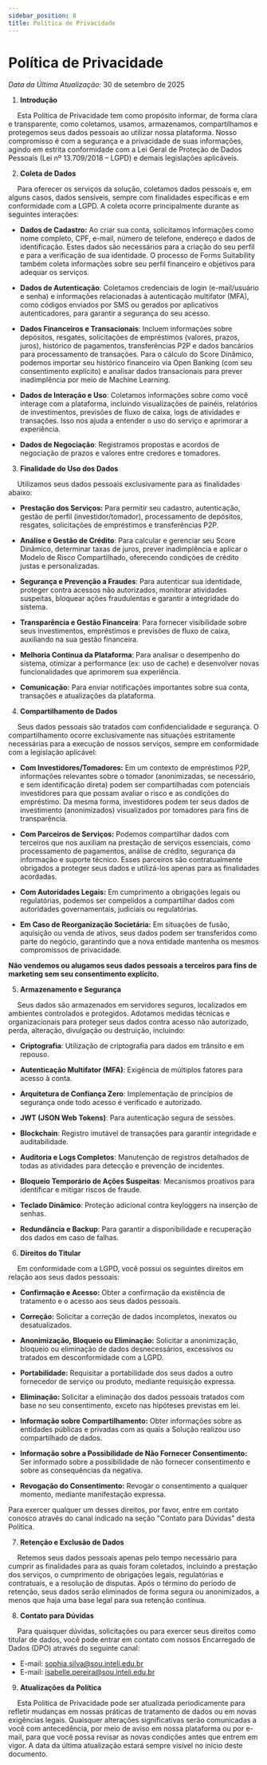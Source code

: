 ```yaml
---
sidebar_position: 8
title: Política de Privacidade
---
```


# Política de Privacidade
*Data da Última Atualização:* 30 de setembro de 2025

1. **Introdução**

&emsp; Esta Política de Privacidade tem como propósito informar, de forma clara e transparente, como coletamos, usamos, armazenamos, compartilhamos e protegemos seus dados pessoais ao utilizar nossa plataforma. Nosso compromisso é com a segurança e a privacidade de suas informações, agindo em estrita conformidade com a Lei Geral de Proteção de Dados Pessoais (Lei nº 13.709/2018 – LGPD) e demais legislações aplicáveis. 


2. **Coleta de Dados**

&emsp; Para oferecer os serviços da solução, coletamos dados pessoais e, em alguns casos, dados sensíveis, sempre com finalidades específicas e em conformidade com a LGPD. A coleta ocorre principalmente durante as seguintes interações:

- **Dados de Cadastro:** Ao criar sua conta, solicitamos informações como nome completo, CPF, e-mail, número de telefone, endereço e dados de identificação. Estes dados são necessários para a criação do seu perfil e para a verificação de sua identidade. O processo de Forms Suitability também coleta informações sobre seu perfil financeiro e objetivos para adequar os serviços.

- **Dados de Autenticação**: Coletamos credenciais de login (e-mail/usuário e senha) e informações relacionadas à autenticação multifator (MFA), como códigos enviados por SMS ou gerados por aplicativos autenticadores, para garantir a segurança do seu acesso.

- **Dados Financeiros e Transacionais**: Incluem informações sobre depósitos, resgates, solicitações de empréstimos (valores, prazos, juros), histórico de pagamentos, transferências P2P e dados bancários para processamento de transações. Para o cálculo do Score Dinâmico, podemos importar seu histórico financeiro via Open Banking (com seu consentimento explícito) e analisar dados transacionais para prever inadimplência por meio de Machine Learning.

- **Dados de Interação e Uso**: Coletamos informações sobre como você interage com a plataforma, incluindo visualizações de painéis, relatórios de investimentos, previsões de fluxo de caixa, logs de atividades e transações. Isso nos ajuda a entender o uso do serviço e aprimorar a experiência.

- **Dados de Negociação**: Registramos propostas e acordos de negociação de prazos e valores entre credores e tomadores.

3. **Finalidade do Uso dos Dados**

&emsp; Utilizamos seus dados pessoais exclusivamente para as finalidades abaixo:

- **Prestação dos Serviços:** Para permitir seu cadastro, autenticação, gestão de perfil (investidor/tomador), processamento de depósitos, resgates, solicitações de empréstimos e transferências P2P.

- **Análise e Gestão de Crédito**: Para calcular e gerenciar seu Score Dinâmico, determinar taxas de juros, prever inadimplência e aplicar o Modelo de Risco Compartilhado, oferecendo condições de crédito justas e personalizadas.

- **Segurança e Prevenção a Fraudes**: Para autenticar sua identidade, proteger contra acessos não autorizados, monitorar atividades suspeitas, bloquear ações fraudulentas e garantir a integridade do sistema.

- **Transparência e Gestão Financeira**: Para fornecer visibilidade sobre seus investimentos, empréstimos e previsões de fluxo de caixa, auxiliando na sua gestão financeira.

- **Melhoria Contínua da Plataforma**: Para analisar o desempenho do sistema, otimizar a performance (ex: uso de cache) e desenvolver novas funcionalidades que aprimorem sua experiência.
    
- **Comunicação:** Para enviar notificações importantes sobre sua conta, transações e atualizações da plataforma.

4. **Compartilhamento de Dados**

&emsp; Seus dados pessoais são tratados com confidencialidade e segurança. O compartilhamento ocorre exclusivamente nas situações estritamente necessárias para a execução de nossos serviços, sempre em conformidade com a legislação aplicável:

- **Com Investidores/Tomadores:** Em um contexto de empréstimos P2P, informações relevantes sobre o tomador (anonimizadas, se necessário, e sem identificação direta) podem ser compartilhadas com potenciais investidores para que possam avaliar o risco e as condições do empréstimo. Da mesma forma, investidores podem ter seus dados de investimento (anonimizados) visualizados por tomadores para fins de transparência.

- **Com Parceiros de Serviços:** Podemos compartilhar dados com terceiros que nos auxiliam na prestação de serviços essenciais, como processamento de pagamentos, análise de crédito, segurança da informação e suporte técnico. Esses parceiros são contratualmente obrigados a proteger seus dados e utilizá-los apenas para as finalidades acordadas.

- **Com Autoridades Legais:** Em cumprimento a obrigações legais ou regulatórias, podemos ser compelidos a compartilhar dados com autoridades governamentais, judiciais ou regulatórias.

- **Em Caso de Reorganização Societária:** Em situações de fusão, aquisição ou venda de ativos, seus dados podem ser transferidos como parte do negócio, garantindo que a nova entidade mantenha os mesmos compromissos de privacidade.

**Não vendemos ou alugamos seus dados pessoais a terceiros para fins de marketing sem seu consentimento explícito.**

5. **Armazenamento e Segurança**

&emsp; Seus dados são armazenados em servidores seguros, localizados em ambientes controlados e protegidos. Adotamos medidas técnicas e organizacionais para proteger seus dados contra acesso não autorizado, perda, alteração, divulgação ou destruição, incluindo:

- **Criptografia**: Utilização de criptografia para dados em trânsito e em repouso.

- **Autenticação Multifator (MFA)**: Exigência de múltiplos fatores para acesso à conta.

- **Arquitetura de Confiança Zero**: Implementação de princípios de segurança onde todo acesso é verificado e autorizado.

- **JWT (JSON Web Tokens)**: Para autenticação segura de sessões.

- **Blockchain**: Registro imutável de transações para garantir integridade e auditabilidade.

- **Auditoria e Logs Completos**: Manutenção de registros detalhados de todas as atividades para detecção e prevenção de incidentes.

- **Bloqueio Temporário de Ações Suspeitas**: Mecanismos proativos para identificar e mitigar riscos de fraude.

- **Teclado Dinâmico**: Proteção adicional contra keyloggers na inserção de senhas.

- **Redundância e Backup**: Para garantir a disponibilidade e recuperação dos dados em caso de falhas.

6. **Direitos do Titular**

&emsp; Em conformidade com a LGPD, você possui os seguintes direitos em relação aos seus dados pessoais:

- **Confirmação e Acesso:** Obter a confirmação da existência de tratamento e o acesso aos seus dados pessoais.
    
- **Correção:** Solicitar a correção de dados incompletos, inexatos ou desatualizados.

- **Anonimização, Bloqueio ou Eliminação:** Solicitar a anonimização, bloqueio ou eliminação de dados desnecessários, excessivos ou tratados em desconformidade com a LGPD.
    
- **Portabilidade:** Requisitar a portabilidade dos seus dados a outro fornecedor de serviço ou produto, mediante requisição expressa.
    
- **Eliminação:** Solicitar a eliminação dos dados pessoais tratados com base no seu consentimento, exceto nas hipóteses previstas em lei.

- **Informação sobre Compartilhamento:** Obter informações sobre as entidades públicas e privadas com as quais a Solução realizou uso compartilhado de dados.
    
- **Informação sobre a Possibilidade de Não Fornecer Consentimento:** Ser informado sobre a possibilidade de não fornecer consentimento e sobre as consequências da negativa.

- **Revogação do Consentimento:** Revogar o consentimento a qualquer momento, mediante manifestação expressa.

Para exercer qualquer um desses direitos, por favor, entre em contato conosco através do canal indicado na seção "Contato para Dúvidas" desta Política.


7. **Retenção e Exclusão de Dados**

&emsp; Retemos seus dados pessoais apenas pelo tempo necessário para cumprir as finalidades para as quais foram coletados, incluindo a prestação dos serviços, o cumprimento de obrigações legais, regulatórias e contratuais, e a resolução de disputas. Após o término do período de retenção, seus dados serão eliminados de forma segura ou anonimizados, a menos que haja uma base legal para sua retenção contínua.

8. **Contato para Dúvidas**

&emsp; Para quaisquer dúvidas, solicitações ou para exercer seus direitos como titular de dados, você pode entrar em contato com nossos Encarregado de Dados (DPO) através do seguinte canal: 

- E-mail: sophia.silva@sou.inteli.edu.br 
- E-mail: isabelle.pereira@sou.inteli.edu.br 

9. **Atualizações da Política**

&emsp; Esta Política de Privacidade pode ser atualizada periodicamente para refletir mudanças em nossas práticas de tratamento de dados ou em novas exigências legais. Quaisquer alterações significativas serão comunicadas a você com antecedência, por meio de aviso em nossa plataforma ou por e-mail, para que você possa revisar as novas condições antes que entrem em vigor. A data da última atualização estará sempre visível no início deste documento.